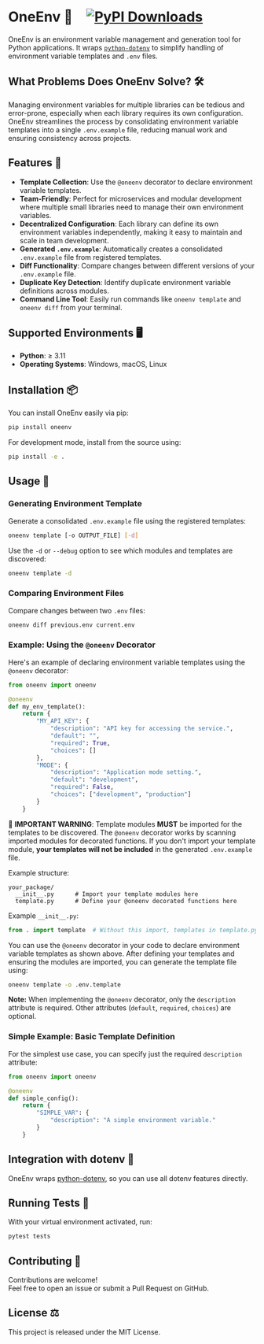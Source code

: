 # OneEnv 🌟　[![PyPI Downloads](https://static.pepy.tech/badge/oneenv)](https://pepy.tech/projects/oneenv)

OneEnv is an environment variable management and generation tool for Python applications. It wraps [`python-dotenv`](https://github.com/theskumar/python-dotenv) to simplify handling of environment variable templates and `.env` files.

## What Problems Does OneEnv Solve? 🛠️

Managing environment variables for multiple libraries can be tedious and error-prone, especially when each library requires its own configuration. OneEnv streamlines the process by consolidating environment variable templates into a single `.env.example` file, reducing manual work and ensuring consistency across projects.

## Features 🚀

- **Template Collection**: Use the `@oneenv` decorator to declare environment variable templates.
- **Team-Friendly**: Perfect for microservices and modular development where multiple small libraries need to manage their own environment variables.
- **Decentralized Configuration**: Each library can define its own environment variables independently, making it easy to maintain and scale in team development.
- **Generated `.env.example`**: Automatically creates a consolidated `.env.example` file from registered templates.
- **Diff Functionality**: Compare changes between different versions of your `.env.example` file.
- **Duplicate Key Detection**: Identify duplicate environment variable definitions across modules.
- **Command Line Tool**: Easily run commands like `oneenv template` and `oneenv diff` from your terminal.

## Supported Environments 🖥️

- **Python**: ≥ 3.11
- **Operating Systems**: Windows, macOS, Linux

## Installation 📦

You can install OneEnv easily via pip:

```bash
pip install oneenv
```

For development mode, install from the source using:

```bash
pip install -e .
```

## Usage 🚀

### Generating Environment Template

Generate a consolidated `.env.example` file using the registered templates:

```bash
oneenv template [-o OUTPUT_FILE] [-d]
```

Use the `-d` or `--debug` option to see which modules and templates are discovered:

```bash
oneenv template -d
```

### Comparing Environment Files

Compare changes between two `.env` files:

```bash
oneenv diff previous.env current.env
```

### Example: Using the `@oneenv` Decorator

Here's an example of declaring environment variable templates using the `@oneenv` decorator:

```python
from oneenv import oneenv

@oneenv
def my_env_template():
    return {
        "MY_API_KEY": {
            "description": "API key for accessing the service.",
            "default": "",
            "required": True,
            "choices": []
        },
        "MODE": {
            "description": "Application mode setting.",
            "default": "development",
            "required": False,
            "choices": ["development", "production"]
        }
    }
```

🚨 **IMPORTANT WARNING**: 
Template modules **MUST** be imported for the templates to be discovered. The `@oneenv` decorator works by scanning imported modules for decorated functions. If you don't import your template module, **your templates will not be included** in the generated `.env.example` file.

Example structure:
```
your_package/
  __init__.py      # Import your template modules here
  template.py      # Define your @oneenv decorated functions here
```

Example `__init__.py`:
```python
from . import template  # Without this import, templates in template.py will NOT be discovered
```

You can use the `@oneenv` decorator in your code to declare environment variable templates as shown above. After defining your templates and ensuring the modules are imported, you can generate the template file using:

```bash
oneenv template -o .env.template
```

**Note:** When implementing the `@oneenv` decorator, only the `description` attribute is required. Other attributes (`default`, `required`, `choices`) are optional.

### Simple Example: Basic Template Definition

For the simplest use case, you can specify just the required `description` attribute:

```python
from oneenv import oneenv

@oneenv
def simple_config():
    return {
        "SIMPLE_VAR": {
            "description": "A simple environment variable."
        }
    }
```

## Integration with dotenv 🔄

OneEnv wraps [python-dotenv](https://github.com/theskumar/python-dotenv), so you can use all dotenv features directly.

## Running Tests 🧪

With your virtual environment activated, run:

```bash
pytest tests
```

## Contributing 🤝

Contributions are welcome!  
Feel free to open an issue or submit a Pull Request on GitHub.

## License ⚖️

This project is released under the MIT License.